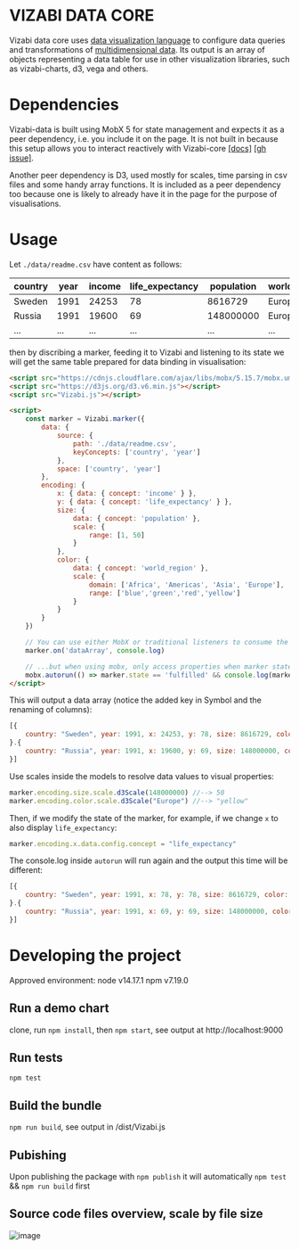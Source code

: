 # VIZABI DATA CORE

Vizabi data core uses [data visualization language](#configure-with-data-visualization-concepts) to configure data queries and transformations of [multidimensional data](#multi-dimensional-data). Its output is an array of objects representing a data table for use in other visualization libraries, such as vizabi-charts, d3, vega and others.

# Dependencies

Vizabi-data is built using MobX 5 for state management and expects it as a peer dependency, i.e. you include it on the page. It is not built in because this setup allows you to interact reactively with Vizabi-core [[docs]](https://mobx.js.org/configuration.html#isolateglobalstate-boolean) [[gh issue]](https://github.com/mobxjs/mobx/issues/1082).

Another peer dependency is D3, used mostly for scales, time parsing in csv files and some handy array functions. It is included as a peer dependency too because one is likely to already have it in the page for the purpose of visualisations.

# Usage 

Let `./data/readme.csv` have content as follows:

| country | year | income | life_expectancy | population | world_region |
|---------|------|--------|-----------------|------------|--------------|
| Sweden  | 1991 |  24253 |              78 |    8616729 |       Europe |
| Russia  | 1991 |  19600 |              69 |  148000000 |       Europe |
| ...     | ...  |  ...   |             ... |    ...     |          ... |

then by discribing a marker, feeding it to Vizabi and listening to its state we will get the same table prepared for data binding in visualisation:

```html
<script src="https://cdnjs.cloudflare.com/ajax/libs/mobx/5.15.7/mobx.umd.min.js"></script>
<script src="https://d3js.org/d3.v6.min.js"></script>
<script src="Vizabi.js"></script>

<script>
    const marker = Vizabi.marker({
        data: {
            source: {
                path: './data/readme.csv',
                keyConcepts: ['country', 'year']
            },
            space: ['country', 'year']
        },
        encoding: {
            x: { data: { concept: 'income' } },
            y: { data: { concept: 'life_expectancy' } },
            size: { 
                data: { concept: 'population' },
                scale: { 
                    range: [1, 50] 
                }
            },
            color: { 
                data: { concept: 'world_region' },
                scale: {
                    domain: ['Africa', 'Americas', 'Asia', 'Europe'],
                    range: ['blue','green','red','yellow']
                }    
            }
        }
    })

    // You can use either MobX or traditional listeners to consume the output...
    marker.on('dataArray', console.log)

    // ...but when using mobx, only access properties when marker state is fulfilled
    mobx.autorun(() => marker.state == 'fulfilled' && console.log(marker.dataArray));
</script>
```

This will output a data array (notice the added key in Symbol and the renaming of columns):
```js
[{ 
    country: "Sweden", year: 1991, x: 24253, y: 78, size: 8616729, color: "Europe", Symbol(key): "Sweden¬1991"
}.{
    country: "Russia", year: 1991, x: 19600, y: 69, size: 148000000, color: "Europe", Symbol(key): "Russia¬1991"
}]
```

Use scales inside the models to resolve data values to visual properties:

```js
marker.encoding.size.scale.d3Scale(148000000) //--> 50
marker.encoding.color.scale.d3Scale("Europe") //--> "yellow"
```

Then, if we modify the state of the marker, for example, if we change `x` to also display `life_expectancy`:

```js
marker.encoding.x.data.config.concept = "life_expectancy"
```

The console.log inside `autorun` will run again and the output this time will be different:

```js
[{ 
    country: "Sweden", year: 1991, x: 78, y: 78, size: 8616729, color: "Europe", Symbol(key): "Sweden¬1991"
}.{
    country: "Russia", year: 1991, x: 69, y: 69, size: 148000000, color: "Europe", Symbol(key): "Russia¬1991"
}]
```


# Developing the project

Approved environment: node v14.17.1 npm v7.19.0

## Run a demo chart
clone, run `npm install`, then `npm start`,
see output at http://localhost:9000

## Run tests
`npm test`

## Build the bundle  
`npm run build`, see output in /dist/Vizabi.js 

## Pubishing
Upon publishing the package with `npm publish` it will automatically `npm test` && `npm run build` first

## Source code files overview, scale by file size
![image](https://user-images.githubusercontent.com/3648190/124941497-1fefbf80-e00b-11eb-9fdf-b6359bd7b421.png)

